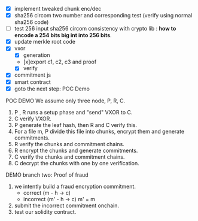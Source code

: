 - [x] implement tweaked chunk enc/dec 
- [x] sha256 circom two number and corresponding test (verify using normal sha256 code)
- [ ] test 256 input sha256 circom consistency with crypto lib : **how to encode a 254 bits big int into 256 bits**. 
- [x] update merkle root code 
- [x] vxor 
    - [x] generation 
    - [x]export c1, c2, c3 and proof 
    - [x] verify 
- [x] commitment js 
- [x] smart contract 
- [x] goto the next step: POC Demo 

POC DEMO 
We assume only three node, P, R, C. 
1. P , R runs a setup phase and "send" VXOR to C. 
2. C verify VXOR. 
3. P generate the leaf hash, then R and C verify this. 
4. For a file m, P divide this file into chunks, encrypt them and generate commitments. 
5. R verify the chunks and commitment chains. 
6. R encrypt the chunks and generate commitments. 
7. C verify the chunks and commitment chains.
8. C decrypt the chunks with one by one verification. 

DEMO branch two: Proof of fraud
1. we intently build a fraud encryption commitment. 
    - correct (m - h -> c)
    - incorrect (m' - h -> c) m' = m 
2. submit the incorrect commitment onchain. 
3. test our solidity contract. 
